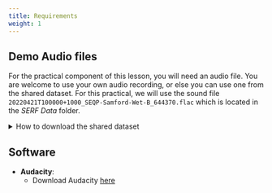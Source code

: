 ```yaml
---
title: Requirements
weight: 1
---
```


## Demo Audio files

For the practical component of this lesson, you will need an audio file. You are
welcome to use your own audio recording, or else you can use one from the shared
dataset. For this practical, we will use the sound file
`20220421T100000+1000_SEQP-Samford-Wet-B_644370.flac` which is located in the _SERF Data_ folder.

<details>
  <summary>How to download the shared dataset</summary>
  
{{% include "../shared/symposium_data.md" %}}

</details>

## Software

- **Audacity**:
  - Download Audacity [here](https://www.audacityteam.org/)
